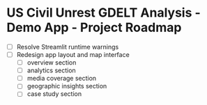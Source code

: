 # US Civil Unrest GDELT Analysis - Demo App - Project Roadmap

- [ ] Resolve Streamlit runtime warnings
- [ ] Redesign app layout and map interface
    - [ ] overview section
    - [ ] analytics section
    - [ ] media coverage section
    - [ ] geographic insights section
    - [ ] case study section